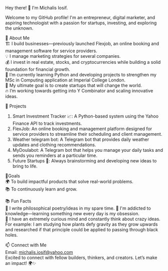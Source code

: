 Hey there! 👋 I'm Michalis Iosif.  

Welcome to my GitHub profile! I'm an entrepreneur, digital marketer, and aspiring technologist with a passion for startups, investing, and exploring the unknown.

🚀 About Me  
🏗️ I build businesses—previously launched Flexjob, an online booking and management software for service providers.  
💡 I manage marketing strategies for several companies.  
💰 I invest in real estate, stocks, and cryptocurrencies while building a solid foundation for financial growth.  
🌱 I’m currently learning Python and developing projects to strengthen my MSc in Computing application at Imperial College London.  
🎯 My ultimate goal is to create startups that will change the world.  
🔥 I’m working towards getting into Y Combinator and scaling innovative ideas.  

📂 Projects  
1. Smart Investment Tracker 📈: A Python-based system using the Yahoo Finance API to track investments.  
2. FlexJob: An online booking and management platform designed for service providers to streamline their scheduling and client management.   
3. Weather telegram bot: A Telegram bot that provides daily weather updates and clothing recommendations.  
4. MyDoulabot: A Telegram bot that helps you manage your daily tasks and sends you reminders at a particular time.  
5. Future Startups 🚀: Always brainstorming and developing new ideas to bring to life.  

🎯Goals    
🌍 To build impactful products that solve real-world problems.  
📚 To continuously learn and grow.

📚 Fun Facts  
📖 I write philosophical poetry/ideas in my spare time.
🧠 I'm addicted to knowledge—learning something new every day is my obsession.  
🔬 I have an extremely curious mind and constantly think about crazy ideas.  
For example: I am studying how plants defy gravity as they grow upwards and researched if that principle could be applied to passing through black holes.  

📫 Connect with Me  
Email: michalis.iosif@yahoo.com  
Excited to connect with fellow builders, thinkers, and creators. Let’s make an impact! 🌍✨



<!---
MichalisIosif/MichalisIosif is a ✨ special ✨ repository because its `README.md` (this file) appears on your GitHub profile.
You can click the Preview link to take a look at your changes.
--->
